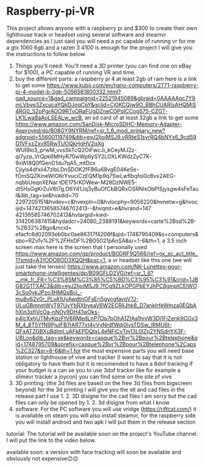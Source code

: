 # Raspberry-pi-VR
This project allows anyone with a raspberry pi and $300 to create their own lighthouse track vr headset using several software and steamvr dependencies as I just said you will need a pc capable of running vr for me a gtx 1060 6gb and a razen 3 4100 is enough for the project I will give you the instructions to follow below
1. Things you'll need:
You'll need a 3D printer (you can find one on eBay for $100), a PC capable of running VR and time.
2. buy the different parts:
a raspberry pi 4 at least 2gb of ram here is a link to get some https://www.kubii.com/en/nano-computers/2771-raspberry-pi-4-model-b-2gb-5056561800332.html?gad_source=1&gad_campaignid=22521945089&gbraid=0AAAAApc7Y9mLVbye3ZxcucaYQkDJoqCpY&gclid=Cj0KCQjw9O_BBhCUARIsAHQMjS4RG0_S2pPgrAOO9RTvORaFUgDZneCOPqlCCog575-CZGT-LK1Lwa8aAoLSEALw_wcB, an sd card of at least 32gb a link to get some https://www.amazon.com/SanDisk-MicroSDHC-Memory-Adapter-Approved/dp/B08GY9NYRM/ref=sr_1_6_mod_primary_new?adgrpid=55600119749&dib=eyJ2IjoiMSJ9.vRRteS1syrRQ4bNYx6_9cd59D1VFxzZxv85RwTUOQkHgHV2qXg WUI9lo3_prwM_vvsSkTcQ2OiFwcJi_kCeyMJ2z-qi7yzp_VrQpk6MHyR70wWp6ySY2LOXLKWdzZyC7K-9xWI8Q0fGenD1du7qA5_mtDcx Cjiyis4dfxii47zlbLDnSDOK2fFB6u68vgE04KeSe-fOmSQZKmeWlO6rYvuciCzEQM1p9q7SwLwflbqfoi0cBvx2AEG-nqbbUeqnXENar tDE175rKDWew-M28DzNWE5-dI5HsGgKrZuV6t7g.O6Y41Jq3yBuOfCbBQRxOSRNlsObPISjysgw4sFeTauI&dib_tag=se&hvadid=70 2297205151&hvdev=c&hvexpln=0&hvlocphy=9056220&hvnetw=g&hvocijid=14742136585746702413--&hvqmt=e&hvrand=147 42136585746702413&hvtargid=kwd-314206387415&hydadcr=24080_2388191&keywords=carte%2Bsd%2B-%2B32%2Bgo&mcid= efacfc6d02093eb0bc0ae86317f4206f&qid=1748795409&s=computers&sbo=RZvfv%2F%2FHxDF%2BO5021pAnSA&sr=1-6&th=1, a 3.5 inch screen max here is the screen that I personally used https://www.amazon.com/gp/product/B0DRF9Q566/ref=ox_sc_act_title_1?smid=A31ODO8OD3XQQH&psc=1, a vr headset like this one (we will just take the lenses) https://www.amazon.com/NK-Lunettes-pour-smartphone-intelligentes/dp/B09GFLD2VG/ref=sr_1_6?__mk_fr_FR=%C3%85M%C3%85%C5%BD%C3%95%C3%91&crid=1JBG82G1TXAC3&dib=eyJ2IjoiMSJ9.7fCg9ZLkOPGPbEYJhPC8ginptCEIWO3cSo0ykJPzo3HMQsBoj_-mu8v62v0r_PLvA1UyAwdtnOFsErj5gycgfavoV7J-ULuGBmnmWyT97UyYbRXbyeaV6W2ECRliJhk8_D7ankIrfeWmza0EQbAhXjn3sfjVcOa-nNOy9DH41wOks-p4lcXxhUTMvKqzFtV6RMedLnP7Op7pOhA1ZIAa1hnjW3Dj1FjZenk9COx3M_4_8T5YfN9PjuIFB7rAR77xt4vVyNrdfWdj0lvsTDSw_lRMU6t-QFxATZGBXuBdImI.uAFkEPDQtxL4eNFjCvTm13L0lZn2YNSdnYX3F-U8Loo&dib_tag=se&keywords=casque%2Bvr%2Bpour%2Btelephone&qid=1748795709&sprefix=casque%2Bvr%2Bpour%2Btelephone%2Caps%2C327&sr=8-6&th=1,for the most expensive parts you will need base station or lighthouse of vive and tracker (I want to say that it is not obligatory to have them but it is recomended to have a 6dof tracking if your budget is a can se you to use 3dof tracker like for example a slimevr tracker a joycon) you can find some on the site of vive
3. 3D printing:
(the 3d files are based on the free 3d files from bigscreen beyond) for the 3d printing I will give you the stl and cad files in the release part I use 1. 2. 3D disigne for the cad files I am sorry but the cad files can only be opened by 1. 2. 3d disigne from what I know
4. software:
For the PC software you will use vridge (https://riftcat.com/) it is available on steam you will also install steamvr, for the raspberry side you will install android and two apk I will put them in the release section

tutorial:
The tutorial will be available soon on the project's YouTube channel. I will put the link to the video below.

available soon:
a version with face tracking will soon be available and obviously not expensive😉😉
